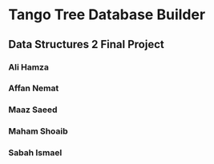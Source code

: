 # Tango Tree Database Builder
## Data Structures 2 Final Project 

### Ali Hamza 
### Affan Nemat
### Maaz Saeed
### Maham Shoaib
### Sabah Ismael
